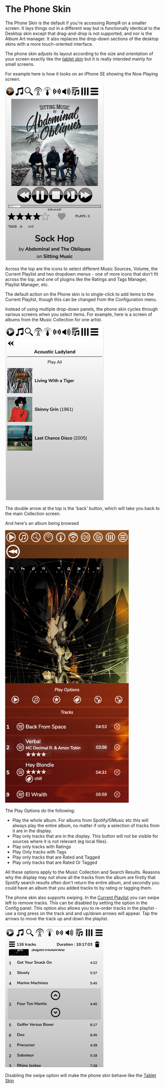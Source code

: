 # The Phone Skin

The Phone Skin is the default if you're accessing RompЯ on a smaller screen. It lays things out in a different way but is functionally identical to the Desktop skin except that drag-and-drop is not supported, and nor is the Album Art manager. It also replaces the drop-down sections of the desktop skins with a more touch-oriented interface.
 
The phone skin adjusts its layout according to the size and orientation of your screen exactly like the [tablet skin](/RompR/Tablet-Skin) but it is really intended mainly for small screens.

For example here is how it looks on an iPhone SE showing the Now Playing screen.

![](images/iphone5-portrait.png)

Across the top are the icons to select different Music Sources, Volume, the Current Playlist and two dropdown menus - one of more icons that don't fit across the top, and one of plugins like the Ratings and Tags Manager, Playlist Manager, etc.

The default action on the Phone skin is to single-click to add items to the Current Playlist, though this can be changed from the Configuration menu.

Instead of using multiple drop-down panels, the phone skin cycles through various screens when you select items. For example, here is a screen of albums from the Music Collection for one artist.

![](images/iphone5-albums.png)

The double arrow at the top is the 'back' button, which will take you back to the main Collection screen.

And here's an album being browsed

![](images/phone-album.png)

The Play Options do the following:

* Play the whole album. For albums from Spotify/GMusic etc this will always play the entire album, no matter if only a selection of tracks from it are in the display.
* Play only tracks that are in the display. This button will not be visible for sources where it is not relevant (eg local files).
* Play only tracks with Ratings
* Play Only tracks with Tags
* Play only tracks that are Rated and Tagged
* Play only tracks that are Rated Or Tagged

All these options apply to the Music Collection and Search Results. Reasons why the display may not show all the tracks from the album are firstly that Spotify search results often don't return the entire album, and secondly you could have an album that you added tracks to by rating or tagging them.

The phone skin also supports swiping. In the [Current Playlist](/RompR/The-Playlist) you can swipe left to remove tracks. This can be disabled by setting the option in the Config panel. This option also allows you to re-order tracks in the playlist - use a long press on the track and and up/down arrows will appear. Tap the arrows to move the track up and down the playlist.

![](images/iphonemove1.png)

Disabling the swipe option will make the phone skin behave like the [Tablet Skin](/RompR/Tablet-Skin)
